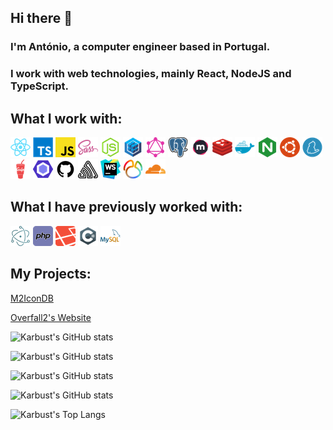 ## Hi there 👋

### I'm António, a computer engineer based in Portugal.

### I work with web technologies, mainly React, NodeJS and TypeScript.

## What I work with: 
[![React](./icons/react.png)](https://reactjs.org)
[![TypeScript](./icons/typescript.png)](https://www.typescriptlang.org)
[![JavaScript](./icons/javascript.png)](https://developer.mozilla.org/en-US/docs/Web/JavaScript)
[![SCSS](./icons/sass.png)](https://sass-lang.com)
[![NodeJS](./icons/node-js.png)](https://nodejs.org)
[![Sequelize](./icons/sequelize.png)](https://sequelize.org)
[![GraphQL](./icons/graphql.png)](https://graphql.org)
[![PostgreSQL](./icons/postgresql.png)](https://www.postgresql.org)
[![MeiliSearch](./icons/meilisearch.png)](https://www.meilisearch.com)
[![Redis](./icons/redis.png)](https://redis.io)
[![Docker](./icons/docker.png)](https://www.docker.com)
[![Nginx](./icons/nginx.png)](http://nginx.org)
[![Ubuntu](./icons/ubuntu.png)](https://ubuntu.com)
[![Yarn](./icons/yarn.png)](https://yarnpkg.com)
[![Gulp](./icons/gulp.png)](https://gulpjs.com)
[![ESLint](./icons/eslint.png)](https://eslint.org)
[![GitHub](./icons/github.png)](https://github.com)
[![Sentry](./icons/sentry.png)](https://sentry.io/welcome/)
[![WebStorm](./icons/webstorm.png)](https://www.jetbrains.com/webstorm)
[![Navicat](./icons/navicat.png)](https://www.navicat.com)
[![Cloudflare](./icons/cloudflare.png)](https://www.cloudflare.com)

## What I have previously worked with:

[![Electron](./icons/electron.png)](https://www.electronjs.org)
[![PHP](./icons/php.png)](https://www.php.net)
[![Laravel](./icons/laravel.png)](https://laravel.com)
[![C#](./icons/c-sharp.png)](https://docs.microsoft.com/en-us/dotnet/csharp/)
[![MySQL](./icons/mysql.png)](https://www.mysql.com)

## My Projects:
[M2IconDB](https://m2icondb.com)

[Overfall2's Website](https://overfall2.karbust.me/)

![Karbust's GitHub stats](https://github-readme-stats.vercel.app/api?username=karbust&show_icons=true&theme=merko)

![Karbust's GitHub stats](https://github-readme-stats.vercel.app/api/pin?username=karbust&repo=Metin2-Patcher-Electron&show_owner=true&show_icons=true&theme=merko)

![Karbust's GitHub stats](https://github-readme-stats.vercel.app/api/pin?username=karbust&repo=Metin2-API-Script&show_owner=true&show_icons=true&theme=merko)

![Karbust's GitHub stats](https://github-readme-stats.vercel.app/api/pin?username=karbust&repo=Mukari2Patcher&show_owner=true&show_icons=true&theme=merko)

![Karbust's Top Langs](https://github-readme-stats.vercel.app/api/top-langs/?username=karbust&layout=compact&hide=C,C%2B%2B,HTML,Python,C%23,M4,Perl,Batchfile,Shell,CMake&theme=merko)
